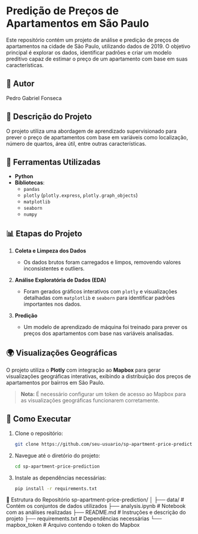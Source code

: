 # Predição de Preços de Apartamentos em São Paulo

Este repositório contém um projeto de análise e predição de preços de apartamentos na cidade de São Paulo, utilizando dados de 2019. O objetivo principal é explorar os dados, identificar padrões e criar um modelo preditivo capaz de estimar o preço de um apartamento com base em suas características.

## 👤 Autor
Pedro Gabriel Fonseca

## 📄 Descrição do Projeto
O projeto utiliza uma abordagem de aprendizado supervisionado para prever o preço de apartamentos com base em variáveis como localização, número de quartos, área útil, entre outras características.

## 🔧 Ferramentas Utilizadas
- **Python**  
- **Bibliotecas**:
  - `pandas`  
  - `plotly` (`plotly.express`, `plotly.graph_objects`)  
  - `matplotlib`  
  - `seaborn`  
  - `numpy`  

## 📊 Etapas do Projeto
1. **Coleta e Limpeza dos Dados**  
   - Os dados brutos foram carregados e limpos, removendo valores inconsistentes e outliers.
   
2. **Análise Exploratória de Dados (EDA)**  
   - Foram gerados gráficos interativos com `plotly` e visualizações detalhadas com `matplotlib` e `seaborn` para identificar padrões importantes nos dados.
   
3. **Predição**  
   - Um modelo de aprendizado de máquina foi treinado para prever os preços dos apartamentos com base nas variáveis analisadas.

## 🌍 Visualizações Geográficas
O projeto utiliza o **Plotly** com integração ao **Mapbox** para gerar visualizações geográficas interativas, exibindo a distribuição dos preços de apartamentos por bairros em São Paulo.

> **Nota:** É necessário configurar um token de acesso ao Mapbox para as visualizações geográficas funcionarem corretamente.

## 🚀 Como Executar
1. Clone o repositório:
   ```bash
   git clone https://github.com/seu-usuario/sp-apartment-price-prediction.git
2. Navegue até o diretório do projeto:
    ```bash
    cd sp-apartment-price-prediction
3. Instale as dependências necessárias:
    ```bash
    pip install -r requirements.txt

📂 Estrutura do Repositório
    sp-apartment-price-prediction/
    │
    ├── data/                  # Contém os conjuntos de dados utilizados
    ├── analysis.ipynb         # Notebook com as análises realizadas
    ├── README.md              # Instruções e descrição do projeto
    ├── requirements.txt       # Dependências necessárias
    └── mapbox_token           # Arquivo contendo o token do Mapbox
